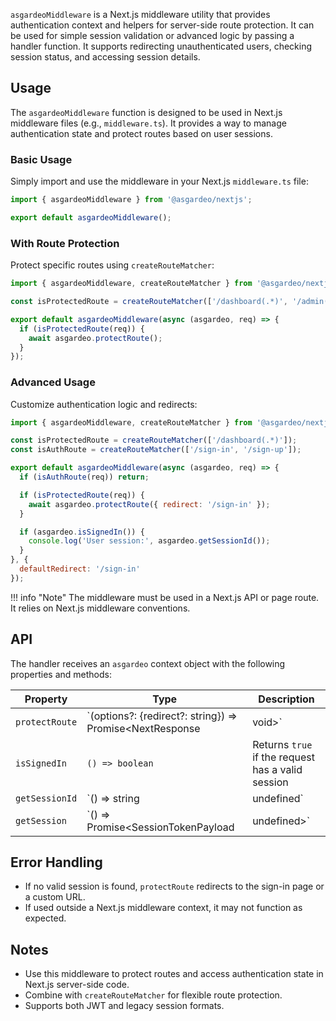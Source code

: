 `asgardeoMiddleware` is a Next.js middleware utility that provides authentication context and helpers for server-side route protection. It can be used for simple session validation or advanced logic by passing a handler function. It supports redirecting unauthenticated users, checking session status, and accessing session details.

## Usage

The `asgardeoMiddleware` function is designed to be used in Next.js middleware files (e.g., `middleware.ts`). It provides a way to manage authentication state and protect routes based on user sessions.

### Basic Usage

Simply import and use the middleware in your Next.js `middleware.ts` file:

```javascript title="middleware.ts"
import { asgardeoMiddleware } from '@asgardeo/nextjs';

export default asgardeoMiddleware();
```

### With Route Protection

Protect specific routes using `createRouteMatcher`:

```javascript title="middleware.ts"
import { asgardeoMiddleware, createRouteMatcher } from '@asgardeo/nextjs';

const isProtectedRoute = createRouteMatcher(['/dashboard(.*)', '/admin(.*)']);

export default asgardeoMiddleware(async (asgardeo, req) => {
  if (isProtectedRoute(req)) {
    await asgardeo.protectRoute();
  }
});
```

### Advanced Usage

Customize authentication logic and redirects:

```javascript title="middleware.ts"
import { asgardeoMiddleware, createRouteMatcher } from '@asgardeo/nextjs';

const isProtectedRoute = createRouteMatcher(['/dashboard(.*)']);
const isAuthRoute = createRouteMatcher(['/sign-in', '/sign-up']);

export default asgardeoMiddleware(async (asgardeo, req) => {
  if (isAuthRoute(req)) return;

  if (isProtectedRoute(req)) {
    await asgardeo.protectRoute({ redirect: '/sign-in' });
  }

  if (asgardeo.isSignedIn()) {
    console.log('User session:', asgardeo.getSessionId());
  }
}, {
  defaultRedirect: '/sign-in'
});
```

!!! info "Note"
    The middleware must be used in a Next.js API or page route. It relies on Next.js middleware conventions.

## API

The handler receives an `asgardeo` context object with the following properties and methods:

<!-- markdownlint-disable MD056 -->
| Property         | Type                                         | Description                                                      |
|------------------|----------------------------------------------|------------------------------------------------------------------|
| `protectRoute`   | `(options?: {redirect?: string}) => Promise<NextResponse | void>` | Redirects unauthenticated users to a sign-in page                |
| `isSignedIn`     | `() => boolean`                              | Returns `true` if the request has a valid session                |
| `getSessionId`   | `() => string | undefined`                  | Gets the session ID from the request                             |
| `getSession`     | `() => Promise<SessionTokenPayload | undefined>` | Gets the session payload from the request                        |
<!-- markdownlint-enable MD056 -->

## Error Handling

- If no valid session is found, `protectRoute` redirects to the sign-in page or a custom URL.
- If used outside a Next.js middleware context, it may not function as expected.

## Notes

- Use this middleware to protect routes and access authentication state in Next.js server-side code.
- Combine with `createRouteMatcher` for flexible route protection.
- Supports both JWT and legacy session formats.
